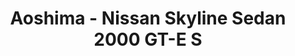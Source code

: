---
layout: product
title: "Aoshima - Nissan Skyline Sedan 2000 GT-E S"
price: "TBA" 
desc: "N/A"
img_path: "/assets/img/AO42731.webp"
brand: "N/A"
available: false
special_offer: false
new: false
soon: false
cat: "010000"
subcat: "013700"
subsubcat: "0N/A"
sifra: "AO42731"
popular: false
spec: false
---